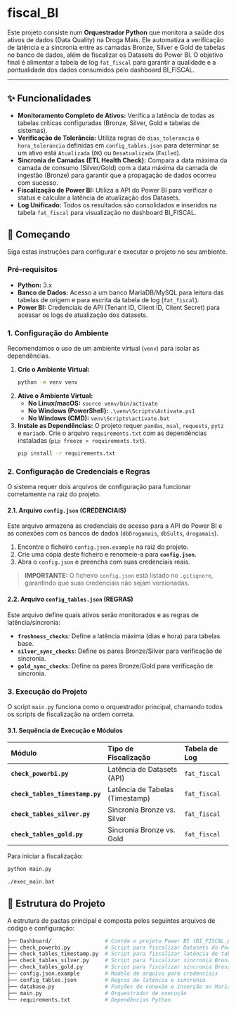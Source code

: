 # fiscal_BI

Este projeto consiste num **Orquestrador Python** que monitora a saúde dos ativos de dados (Data Quality) na Droga Mais. Ele automatiza a verificação de latência e a sincronia entre as camadas Bronze, Silver e Gold de tabelas no banco de dados, além de fiscalizar os Datasets do Power BI. O objetivo final é alimentar a tabela de log `fat_fiscal` para garantir a qualidade e a pontualidade dos dados consumidos pelo dashboard BI_FISCAL.

---

## ✨ Funcionalidades

- **Monitoramento Completo de Ativos:** Verifica a latência de todas as tabelas críticas configuradas (Bronze, Silver, Gold e tabelas de sistemas).
- **Verificação de Tolerância:** Utiliza regras de `dias_tolerancia` e `hora_tolerancia` definidas em `config_tables.json` para determinar se um ativo está `Atualizada` (`OK`) ou `Desatualizada` (`Failed`).
- **Sincronia de Camadas (ETL Health Check):** Compara a data máxima da camada de consumo (Silver/Gold) com a data máxima da camada de ingestão (Bronze) para garantir que a propagação de dados ocorreu com sucesso.
- **Fiscalização de Power BI:** Utiliza a API do Power BI para verificar o status e calcular a latência de atualização dos Datasets.
- **Log Unificado:** Todos os resultados são consolidados e inseridos na tabela `fat_fiscal` para visualização no dashboard BI_FISCAL.

## 🚀 Começando

Siga estas instruções para configurar e executar o projeto no seu ambiente.

### Pré-requisitos

* **Python:** 3.x
* **Banco de Dados:** Acesso a um banco MariaDB/MySQL para leitura das tabelas de origem e para escrita da tabela de log (`fat_fiscal`).
* **Power BI:** Credenciais de API (Tenant ID, Client ID, Client Secret) para acessar os logs de atualização dos datasets.

### 1. Configuração do Ambiente

Recomendamos o uso de um ambiente virtual (`venv`) para isolar as dependências.

1.  **Crie o Ambiente Virtual:**
    ```bash
    python -m venv venv
    ```
2.  **Ative o Ambiente Virtual:**
    * **No Linux/macOS:** `source venv/bin/activate`
    * **No Windows (PowerShell):** `.\venv\Scripts\Activate.ps1`
    * **No Windows (CMD):** `venv\Scripts\activate.bat`
3.  **Instale as Dependências:**
    O projeto requer `pandas`, `msal`, `requests`, `pytz` e `mariadb`. Crie o arquivo `requirements.txt` com as dependências instaladas (`pip freeze > requirements.txt`).
    ```bash
    pip install -r requirements.txt
    ```

### 2. Configuração de Credenciais e Regras

O sistema requer dois arquivos de configuração para funcionar corretamente na raiz do projeto.

#### 2.1. Arquivo `config.json` (CREDENCIAIS)

Este arquivo armazena as credenciais de acesso para a API do Power BI e as conexões com os bancos de dados (`dbDrogamais`, `dbSults`, `drogamais`).

1.  Encontre o ficheiro `config.json.example` na raiz do projeto.
2.  Crie uma cópia deste ficheiro e renomeie-a para **`config.json`**.
3.  Abra o `config.json` e preencha com suas credenciais reais.
> **IMPORTANTE:** O ficheiro `config.json` está listado no `.gitignore`, garantindo que suas credenciais não sejam versionadas.

#### 2.2. Arquivo `config_tables.json` (REGRAS)

Este arquivo define quais ativos serão monitorados e as regras de latência/sincronia:

* **`freshness_checks`**: Define a latência máxima (dias e hora) para tabelas base.
* **`silver_sync_checks`**: Define os pares Bronze/Silver para verificação de sincronia.
* **`gold_sync_checks`**: Define os pares Bronze/Gold para verificação de sincronia.

### 3. Execução do Projeto

O script `main.py` funciona como o orquestrador principal, chamando todos os scripts de fiscalização na ordem correta.

#### 3.1. Sequência de Execução e Módulos

| Módulo | Tipo de Fiscalização | Tabela de Log |
| :--- | :--- | :--- |
| **`check_powerbi.py`** | Latência de Datasets (API) | `fat_fiscal` |
| **`check_tables_timestamp.py`** | Latência de Tabelas (Timestamp) | `fat_fiscal` |
| **`check_tables_silver.py`** | Sincronia Bronze vs. Silver | `fat_fiscal` |
| **`check_tables_gold.py`** | Sincronia Bronze vs. Gold | `fat_fiscal` |

Para iniciar a fiscalização:

```bash
python main.py
```


```bash
./exec_main.bat
```

## 📂 Estrutura do Projeto

A estrutura de pastas principal é composta pelos seguintes arquivos de código e configuração:

```bash
├── Dashboard/                 # Contém o projeto Power BI (BI_FISCAL.pbip e pastas de artefatos)
├── check_powerbi.py           # Script para fiscalizar Datasets do Power BI
├── check_tables_timestamp.py  # Script para fiscalizar latência de tabelas base
├── check_tables_silver.py     # Script para fiscalizar sincronia Bronze/Silver
├── check_tables_gold.py       # Script para fiscalizar sincronia Bronze/Gold
├── config.json.example        # Modelo de arquivo para credenciais
├── config_tables.json         # Regras de latência e sincronia
├── database.py                # Funções de conexão e inserção no MariaDB
├── main.py                    # Orquestrador de execução
└── requirements.txt           # Dependências Python
```

